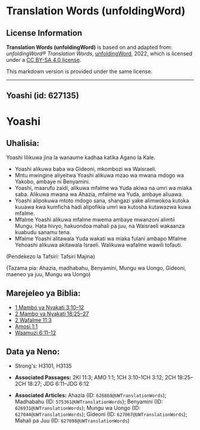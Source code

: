 # Translation Words (unfoldingWord)

## License Information

**Translation Words (unfoldingWord)** is based on and adapted from: _unfoldingWord® Translation Words_, [unfoldingWord](https://unfoldingword.org/utw), 2022, which is licensed under a [CC BY-SA 4.0 license](https://creativecommons.org/licenses/by-sa/4.0/legalcode.en).

This markdown version is provided under the same license.



--------------------------------

## Yoashi (id: 627135)

Yoashi
======

Uhalisia:
---------

Yoashi lilikuwa jina la wanaume kadhaa katika Agano la Kale.

* Yoashi alikuwa baba wa Gideoni, mkombozi wa Waisraeli.
* Mntu mwingine aliyeitwa Yoashi alikuwa mzao wa mwana mdogo wa Yakobo, ambaye ni Benyamini.
* Yoashi, maarufu zaidi, alikuwa mfalme wa Yuda akiwa na umri wa miaka saba. Alikuwa mwana wa Ahazia, mfalme wa Yuda, ambaye aliuawa.
* Yoashi alipokuwa mtoto mdogo sana, shangazi yake alimwokoa kutoka kuuawa kwa kumficha hadi alipofikia umri wa kutosha kutawazwa kuwa mfalme.
* Mfalme Yoashi alikuwa mfalme mwema ambaye mwanzoni alimtii Mungu. Hata hivyo, hakuondoa mahali pa juu, na Waisraeli wakaanza kuabudu sanamu tena.
* Mfalme Yoashi alitawala Yuda wakati wa miaka fulani ambapo Mfalme Yehoashi alikuwa akitawala Israeli. Walikuwa wafalme wawili tofauti.

(Pendekezo la Tafsiri: Tafsiri Majina)

(Tazama pia: Ahazia, madhabahu, Benyamini, Mungu wa Uongo, Gideoni, maeneo ya juu, Mungu wa Uongo)

Marejeleo ya Biblia:
--------------------

* [1 Mambo ya Nyakati 3:10–12](https://ref.ly/1Chr3:10-1Chr3:12)
* [2 Mambo ya Nyakati 18:25–27](https://ref.ly/2Chr18:25-2Chr18:27)
* [2 Wafalme 11:3](https://ref.ly/2Kgs11:3)
* [Amosi 1:1](https://ref.ly/Amos1:1)
* [Waamuzi 6:11–12](https://ref.ly/Judg6:11-Judg6:12)

Data ya Neno:
-------------

* Strong's: H3101, H3135

* **Associated Passages:** 2KI 11:3; AMO 1:1; 1CH 3:10–1CH 3:12; 2CH 18:25–2CH 18:27; JDG 6:11–JDG 6:12
* **Associated Articles:** Ahazia (ID: `626868@UWTranslationWords`); Madhabahu (ID: `575361@UWTranslationWords`); Benyamini (ID: `626931@UWTranslationWords`); Mungu wa Uongo (ID: `627044@UWTranslationWords`); Gideoni (ID: `627067@UWTranslationWords`); Mahali pa Juu (ID: `627098@UWTranslationWords`)

